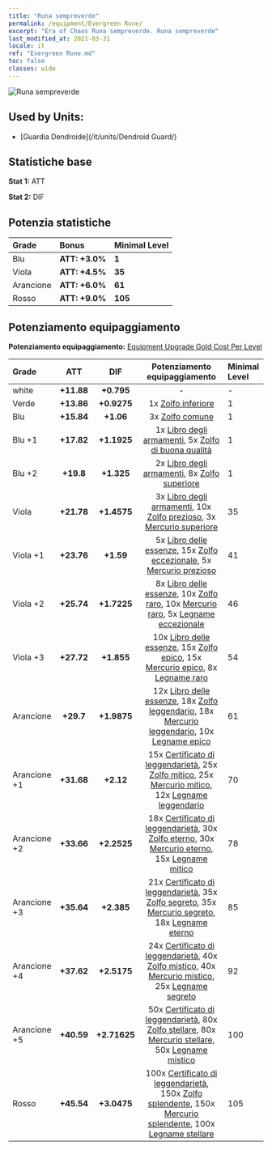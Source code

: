 ```yaml
---
title: "Runa sempreverde"
permalink: /equipment/Evergreen Rune/
excerpt: "Era of Chaos Runa sempreverde. Runa sempreverde"
last_modified_at: 2021-03-31
locale: it
ref: "Evergreen Rune.md"
toc: false
classes: wide
---
```


  ![Runa sempreverde](/images/e/e_2053.png)

## Used by Units:

* [Guardia Dendroide](/it/units/Dendroid Guard/) 


## Statistiche base
 **Stat 1:** ATT

 **Stat 2:** DIF

## Potenzia statistiche

  |     Grade    |   Bonus | Minimal Level | 
  |:-------------|:--------|:--------------| 
  | Blu | **ATT: +3.0%** | **1** | 
  | Viola | **ATT: +4.5%** | **35** | 
  | Arancione | **ATT: +6.0%** | **61** | 
  | Rosso | **ATT: +9.0%** | **105** | 


## Potenziamento equipaggiamento
 **Potenziamento equipaggiamento:** [Equipment Upgrade Gold Cost Per Level](/equipment/EquipmentUpgradeCostPerLevel/) 

  |          Grade      | ATT | DIF | Potenziamento equipaggiamento | Minimal Level |
  |:--------------------|:---------:|:---------:|:----------------:|:--------------|
  | white | **+11.88** | **+0.795** | - | - |
  | Verde | **+13.86** | **+0.9275** | 1x [Zolfo inferiore](/it/Items/mat_3/) | 1 |
  | Blu | **+15.84** | **+1.06** | 3x [Zolfo comune](/it/Items/mat_9/) | 1 |
  | Blu +1 | **+17.82** | **+1.1925** | 1x [Libro degli armamenti](/it/Items/mat_18/), 5x [Zolfo di buona qualità](/it/Items/mat_15/) | 1 |
  | Blu +2 | **+19.8** | **+1.325** | 2x [Libro degli armamenti](/it/Items/mat_25/), 8x [Zolfo superiore](/it/Items/mat_22/) | 1 |
  | Viola | **+21.78** | **+1.4575** | 3x [Libro degli armamenti](/it/Items/mat_32/), 10x [Zolfo prezioso](/it/Items/mat_29/), 3x [Mercurio superiore](/it/Items/mat_21/) | 35 |
  | Viola +1 | **+23.76** | **+1.59** | 5x [Libro delle essenze](/it/Items/mat_39/), 15x [Zolfo eccezionale](/it/Items/mat_36/), 5x [Mercurio prezioso](/it/Items/mat_28/) | 41 |
  | Viola +2 | **+25.74** | **+1.7225** | 8x [Libro delle essenze](/it/Items/mat_46/), 10x [Zolfo raro](/it/Items/mat_43/), 10x [Mercurio raro](/it/Items/mat_42/), 5x [Legname eccezionale](/it/Items/mat_34/) | 46 |
  | Viola +3 | **+27.72** | **+1.855** | 10x [Libro delle essenze](/it/Items/mat_53/), 15x [Zolfo epico](/it/Items/mat_50/), 15x [Mercurio epico](/it/Items/mat_49/), 8x [Legname raro](/it/Items/mat_41/) | 54 |
  | Arancione | **+29.7** | **+1.9875** | 12x [Libro delle essenze](/it/Items/mat_60/), 18x [Zolfo leggendario](/it/Items/mat_57/), 18x [Mercurio leggendario](/it/Items/mat_56/), 10x [Legname epico](/it/Items/mat_48/) | 61 |
  | Arancione +1 | **+31.68** | **+2.12** | 15x [Certificato di leggendarietà](/it/Items/mat_67/), 25x [Zolfo mitico](/it/Items/mat_64/), 25x [Mercurio mitico](/it/Items/mat_63/), 12x [Legname leggendario](/it/Items/mat_55/) | 70 |
  | Arancione +2 | **+33.66** | **+2.2525** | 18x [Certificato di leggendarietà](/it/Items/mat_74/), 30x [Zolfo eterno](/it/Items/mat_71/), 30x [Mercurio eterno](/it/Items/mat_70/), 15x [Legname mitico](/it/Items/mat_62/) | 78 |
  | Arancione +3 | **+35.64** | **+2.385** | 21x [Certificato di leggendarietà](/it/Items/mat_81/), 35x [Zolfo segreto](/it/Items/mat_78/), 35x [Mercurio segreto](/it/Items/mat_77/), 18x [Legname eterno](/it/Items/mat_69/) | 85 |
  | Arancione +4 | **+37.62** | **+2.5175** | 24x [Certificato di leggendarietà](/it/Items/mat_88/), 40x [Zolfo mistico](/it/Items/mat_85/), 40x [Mercurio mistico](/it/Items/mat_84/), 25x [Legname segreto](/it/Items/mat_76/) | 92 |
  | Arancione +5 | **+40.59** | **+2.71625** | 50x [Certificato di leggendarietà](/it/Items/mat_95/), 80x [Zolfo stellare](/it/Items/mat_92/), 80x [Mercurio stellare](/it/Items/mat_91/), 50x [Legname mistico](/it/Items/mat_83/) | 100 |
  | Rosso | **+45.54** | **+3.0475** | 100x [Certificato di leggendarietà](/it/Items/mat_102/), 150x [Zolfo splendente](/it/Items/mat_99/), 150x [Mercurio splendente](/it/Items/mat_98/), 100x [Legname stellare](/it/Items/mat_90/) | 105 |

